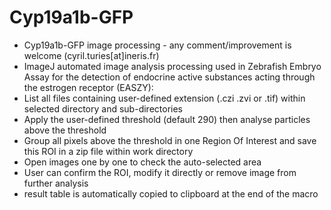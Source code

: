 # Cyp19a1b-GFP
-  Cyp19a1b-GFP image processing - any comment/improvement is welcome (cyril.turies[at]ineris.fr)
- ImageJ automated image analysis processing used in Zebrafish Embryo Assay for the detection of endocrine active substances acting through the estrogen receptor (EASZY):
- List all files containing user-defined extension (.czi .zvi or .tif) within selected directory and sub-directories
- Apply the user-defined threshold (default 290) then analyse particles above the threshold
- Group all pixels above the threshold in one Region Of Interest and save this ROI in a zip file within work directory
- Open images one by one to check the auto-selected area
- User can confirm the ROI, modify it directly or remove image from further analysis
- result table is automatically copied to clipboard at the end of the macro
